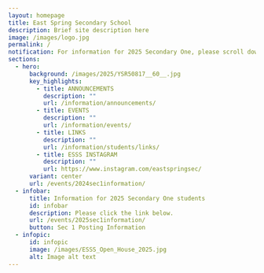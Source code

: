 ```yaml
---
layout: homepage
title: East Spring Secondary School
description: Brief site description here
image: /images/logo.jpg
permalink: /
notification: For information for 2025 Secondary One, please scroll down the page.
sections:
  - hero:
      background: /images/2025/YSR50817__60__.jpg
      key_highlights:
        - title: ANNOUNCEMENTS
          description: ""
          url: /information/announcements/
        - title: EVENTS
          description: ""
          url: /information/events/
        - title: LINKS
          description: ""
          url: /information/students/links/
        - title: ESSS INSTAGRAM
          description: ""
          url: https://www.instagram.com/eastspringsec/
      variant: center
      url: /events/2024sec1information/
  - infobar:
      title: Information for 2025 Secondary One students
      id: infobar
      description: Please click the link below.
      url: /events/2025sec1information/
      button: Sec 1 Posting Information
  - infopic:
      id: infopic
      image: /images/ESSS_Open_House_2025.jpg
      alt: Image alt text
---
```

